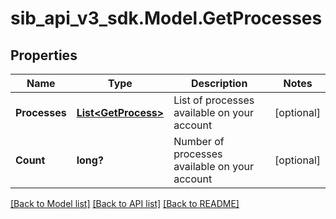 # sib_api_v3_sdk.Model.GetProcesses
## Properties

Name | Type | Description | Notes
------------ | ------------- | ------------- | -------------
**Processes** | [**List&lt;GetProcess&gt;**](GetProcess.md) | List of processes available on your account | [optional] 
**Count** | **long?** | Number of processes available on your account | [optional] 

[[Back to Model list]](../README.md#documentation-for-models) [[Back to API list]](../README.md#documentation-for-api-endpoints) [[Back to README]](../README.md)

